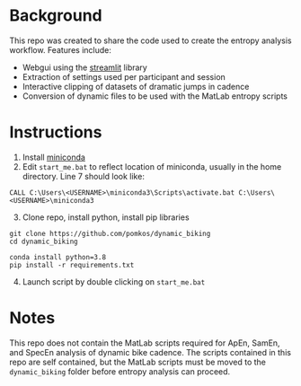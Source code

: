 # Background

This repo was created to share the code used to create the entropy analysis workflow. Features include:

* Webgui using the [streamlit](https://streamlit.io) library
* Extraction of settings used per participant and session
* Interactive clipping of datasets of dramatic jumps in cadence
* Conversion of dynamic files to be used with the MatLab entropy scripts

# Instructions

1. Install [miniconda](https://docs.conda.io/en/latest/miniconda.html)
1. Edit `start_me.bat` to reflect location of miniconda, usually in the home directory. Line 7 should look like:

```
CALL C:\Users\<USERNAME>\miniconda3\Scripts\activate.bat C:\Users\<USERNAME>\miniconda3
```
3. Clone repo, install python, install pip libraries

```
git clone https://github.com/pomkos/dynamic_biking
cd dynamic_biking

conda install python=3.8
pip install -r requirements.txt
```

4. Launch script by double clicking on `start_me.bat`

# Notes

This repo does not contain the MatLab scripts required for ApEn, SamEn, and SpecEn analysis of dynamic bike cadence. The scripts contained in this repo are self contained, but the MatLab scripts must be moved to the `dynamic_biking` folder before entropy analysis can proceed. 
